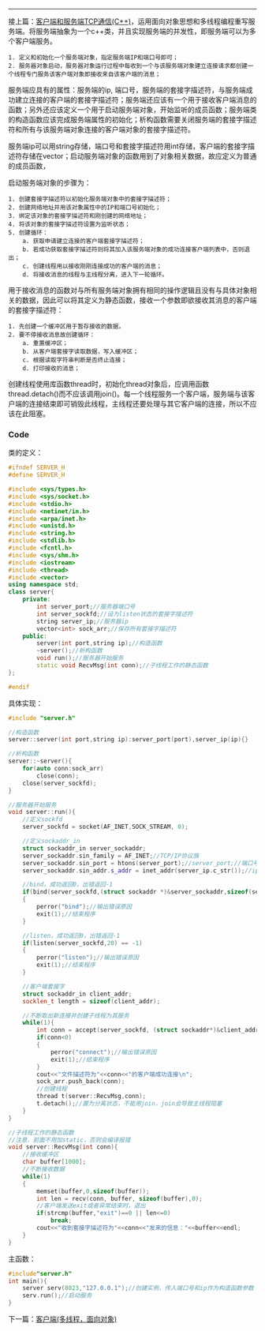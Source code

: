 ---

接上篇：[客户端和服务端TCP通信(C++)](/客户端和服务端TCP通信(C++,-socket))，运用面向对象思想和多线程编程重写服务端。将服务端抽象为一个c++类，并且实现服务端的并发性，即服务端可以为多个客户端服务。  

    1. 定义和初始化一个服务端对象，指定服务端IP和端口号即可；
    2. 服务器对象启动，服务器对象运行过程中每收到一个与该服务端对象建立连接请求都创建一个线程专门服务该客户端对象即接收来自该客户端的消息；  

服务端应具有的属性：服务端的ip, 端口号，服务端的套接字描述符，与服务端成功建立连接的客户端的套接字描述符；服务端还应该有一个用于接收客户端消息的函数；另外还应该定义一个用于启动服务端对象，开始监听的成员函数；服务端类的构造函数应该完成服务端属性的初始化；析构函数需要关闭服务端的套接字描述符和所有与该服务端对象连接的客户端对象的套接字描述符。  

服务端ip可以用string存储，端口号和套接字描述符用int存储，客户端的套接字描述符存储在vector<int>；启动服务端对象的函数用到了对象相关数据，故应定义为普通的成员函数，   

启动服务端对象的步骤为：   

    1. 创建套接字描述符以初始化服务端对象中的套接字描述符；
    2. 创建网络地址并用该对象属性中的IP和端口号初始化；
    3. 绑定该对象的套接字描述符和刚创建的网络地址；
    4. 将该对象的套接字描述符设置为监听状态；
    5. 创建循环：
        a. 获取申请建立连接的客户端套接字描述符；
        b. 若成功获取套接字描述符则将其加入该服务端对象的成功连接客户端列表中，否则退出；
        c. 创建线程用以接收刚刚连接成功的客户端的消息；
        d. 将接收消息的线程与主线程分离，进入下一轮循环。

用于接收消息的函数对与所有服务端对象拥有相同的操作逻辑且没有与具体对象相关的数据，因此可以将其定义为静态函数，接收一个参数即欲接收其消息的客户端的套接字描述符：   

    1. 先创建一个缓冲区用于暂存接收的数据，
    2. 要不停接收消息故创建循环：
        a. 重置缓冲区；
        b. 从客户端套接字读取数据，写入缓冲区；
        c. 根据读取字符串判断是否终止连接；
        d. 打印接收的消息；   

创建线程使用库函数thread时，初始化thread对象后，应调用函数thread.detach()而不应该调用join()。每一个线程服务一个客户端，服务端与该客户端的连接结束即可销毁此线程，主线程还要处理与其它客户端的连接，所以不应该在此阻塞。

### Code

类的定义：
```c++
#ifndef SERVER_H
#define SERVER_H

#include <sys/types.h>
#include <sys/socket.h>
#include <stdio.h>
#include <netinet/in.h>
#include <arpa/inet.h>
#include <unistd.h>
#include <string.h>
#include <stdlib.h>
#include <fcntl.h>
#include <sys/shm.h>
#include <iostream>
#include <thread>
#include <vector>
using namespace std;
class server{
    private:
        int server_port;//服务器端口号
        int server_sockfd;//设为listen状态的套接字描述符
        string server_ip;//服务器ip
        vector<int> sock_arr;//保存所有套接字描述符
    public:
        server(int port,string ip);//构造函数
        ~server();//析构函数
        void run();//服务器开始服务
        static void RecvMsg(int conn);//子线程工作的静态函数
};

#endif
```

具体实现：
```c++
#include "server.h"

//构造函数
server::server(int port,string ip):server_port(port),server_ip(ip){}

//析构函数
server::~server(){
    for(auto conn:sock_arr)
        close(conn);
    close(server_sockfd);
}

//服务器开始服务
void server::run(){
    //定义sockfd
    server_sockfd = socket(AF_INET,SOCK_STREAM, 0);

    //定义sockaddr_in
    struct sockaddr_in server_sockaddr;
    server_sockaddr.sin_family = AF_INET;//TCP/IP协议族
    server_sockaddr.sin_port = htons(server_port);//server_port;//端口号
    server_sockaddr.sin_addr.s_addr = inet_addr(server_ip.c_str());//ip地址，127.0.0.1是环回地址，相当于本机ip

    //bind，成功返回0，出错返回-1
    if(bind(server_sockfd,(struct sockaddr *)&server_sockaddr,sizeof(server_sockaddr))==-1)
    {
        perror("bind");//输出错误原因
        exit(1);//结束程序
    }

    //listen，成功返回0，出错返回-1
    if(listen(server_sockfd,20) == -1)
    {
        perror("listen");//输出错误原因
        exit(1);//结束程序
    }

    //客户端套接字
    struct sockaddr_in client_addr;
    socklen_t length = sizeof(client_addr);

    //不断取出新连接并创建子线程为其服务
    while(1){
        int conn = accept(server_sockfd, (struct sockaddr*)&client_addr, &length);
        if(conn<0)
        {
            perror("connect");//输出错误原因
            exit(1);//结束程序
        }
        cout<<"文件描述符为"<<conn<<"的客户端成功连接\n";
        sock_arr.push_back(conn);
        //创建线程
        thread t(server::RecvMsg,conn);
        t.detach();//置为分离状态，不能用join，join会导致主线程阻塞
    }
}

//子线程工作的静态函数
//注意，前面不用加static，否则会编译报错
void server::RecvMsg(int conn){
    //接收缓冲区
    char buffer[1000];
    //不断接收数据
    while(1)
    {
        memset(buffer,0,sizeof(buffer));
        int len = recv(conn, buffer, sizeof(buffer),0);
        //客户端发送exit或者异常结束时，退出
        if(strcmp(buffer,"exit")==0 || len<=0)
            break;
        cout<<"收到套接字描述符为"<<conn<<"发来的信息："<<buffer<<endl;
    }
}
```

主函数：
```c++
#include"server.h"
int main(){
    server serv(8023,"127.0.0.1");//创建实例，传入端口号和ip作为构造函数参数
    serv.run();//启动服务
}
```

下一篇：[客户端(多线程，面向对象)](/客户端(多线程-面向对象))
